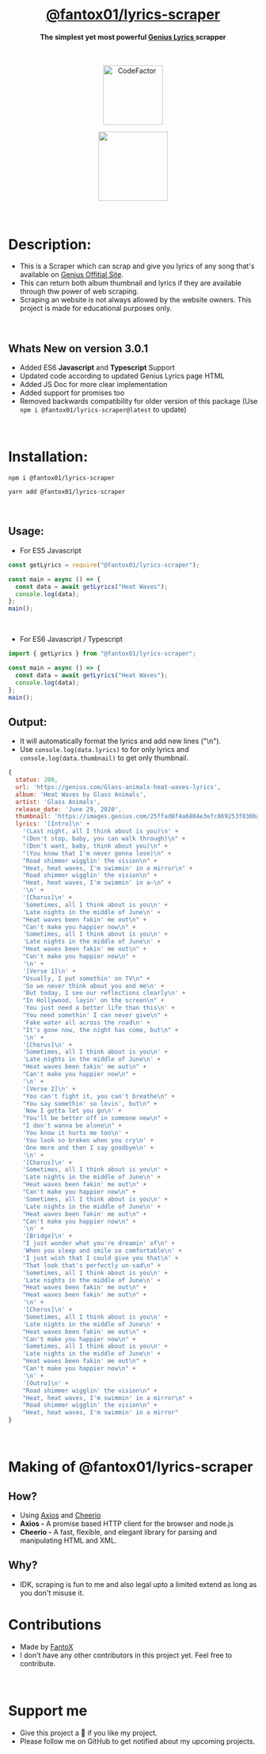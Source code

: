 <h1 align="center"> <a href="https://github.com/FantoX001/lyrics-scraper">@fantox01/lyrics-scraper </a>
</h1>

<h4 align="center"> The simplest yet most powerful <a href="https://genius.com/">Genius Lyrics </a> scrapper
</h4>

<br>
<p align="center">

<a href="https://www.codefactor.io/repository/github/fantox001/lyrics-scraper">
<img src="https://www.codefactor.io/repository/github/fantox001/lyrics-scraper/badge" alt="CodeFactor" width="120px" /></a>

</p>

<p align="center">
<a href="https://www.npmjs.com/package/@fantox01/lyrics-scraper">
    <img src="https://upload.wikimedia.org/wikipedia/commons/d/db/Npm-logo.svg" width="140px">
</a>
  
</p>

<br>

# Description:

- This is a Scraper which can scrap and give you lyrics of any song that's available on [Genius Offitial Site](https://genius.com/).
- This can return both album thumbnail and lyrics if they are available through thw power of web scraping.
- Scraping an website is not always allowed by the website owners. This project is made for educational purposes only.

<br>

## Whats New on version 3.0.1

- Added ES6 **Javascript** and **Typescript** Support
- Updated code according to updated Genius Lyrics page HTML
- Added JS Doc for more clear implementation
- Added support for promises too
- Removed backwards compatibility for older version of this package (Use `npm i @fantox01/lyrics-scraper@latest` to update)

<br>

# Installation:

```
npm i @fantox01/lyrics-scraper
```

```
yarn add @fantox01/lyrics-scraper
```

<br>

## Usage:

- For ES5 Javascript

```js
const getLyrics = require("@fantox01/lyrics-scraper");

const main = async () => {
  const data = await getLyrics("Heat Waves");
  console.log(data);
};
main();
```

<br>

- For ES6 Javascript / Typescript

```js
import { getLyrics } from "@fantox01/lyrics-scraper";

const main = async () => {
  const data = await getLyrics("Heat Waves");
  console.log(data);
};
main();
```

## Output:

- It will automatically format the lyrics and add new lines ("\n").
- Use `console.log(data.lyrics)` to for only lyrics and `console.log(data.thumbnail)` to get only thumbnail.

```js
{
  status: 200,
  url: 'https://genius.com/Glass-animals-heat-waves-lyrics',
  album: 'Heat Waves by Glass Animals',
  artist: 'Glass Animals',
  release_date: 'June 29, 2020',
  thumbnail: 'https://images.genius.com/25ffad8f4a6804e3efc869253f030baf.1000x1000x1.jpg',
  lyrics: '[Intro]\n' +
    '(Last night, all I think about is you)\n' +
    "(Don't stop, baby, you can walk through)\n" +
    "(Don't want, baby, think about you)\n" +
    "(You know that I'm never gonna lose)\n" +
    "Road shimmer wigglin' the vision\n" +
    "Heat, heat waves, I'm swimmin' in a mirror\n" +
    "Road shimmer wigglin' the vision\n" +
    "Heat, heat waves, I'm swimmin' in a—\n" +
    '\n' +
    '[Chorus]\n' +
    'Sometimes, all I think about is you\n' +
    'Late nights in the middle of June\n' +
    "Heat waves been fakin' me out\n" +
    "Can't make you happier now\n" +
    'Sometimes, all I think about is you\n' +
    'Late nights in the middle of June\n' +
    "Heat waves been fakin' me out\n" +
    "Can't make you happier now\n" +
    '\n' +
    '[Verse 1]\n' +
    "Usually, I put somethin' on TV\n" +
    'So we never think about you and me\n' +
    'But today, I see our reflections clearly\n' +
    "In Hollywood, layin' on the screen\n" +
    'You just need a better life than this\n' +
    "You need somethin' I can never give\n" +
    'Fake water all across the road\n' +
    "It's gone now, the night has come, but\n" +
    '\n' +
    '[Chorus]\n' +
    'Sometimes, all I think about is you\n' +
    'Late nights in the middle of June\n' +
    "Heat waves been fakin' me out\n" +
    "Can't make you happier now\n" +
    '\n' +
    '[Verse 2]\n' +
    "You can't fight it, you can't breathe\n" +
    "You say somethin' so lovin', but\n" +
    'Now I gotta let you go\n' +
    "You'll be better off in someone new\n" +
    "I don't wanna be alone\n" +
    'You know it hurts me too\n' +
    'You look so broken when you cry\n' +
    'One more and then I say goodbye\n' +
    '\n' +
    '[Chorus]\n' +
    'Sometimes, all I think about is you\n' +
    'Late nights in the middle of June\n' +
    "Heat waves been fakin' me out\n" +
    "Can't make you happier now\n" +
    'Sometimes, all I think about is you\n' +
    'Late nights in the middle of June\n' +
    "Heat waves been fakin' me out\n" +
    "Can't make you happier now\n" +
    '\n' +
    '[Bridge]\n' +
    "I just wonder what you're dreamin' of\n" +
    'When you sleep and smile so comfortable\n' +
    'I just wish that I could give you that\n' +
    "That look that's perfectly un-sad\n" +
    'Sometimes, all I think about is you\n' +
    'Late nights in the middle of June\n' +
    "Heat waves been fakin' me out\n" +
    "Heat waves been fakin' me out\n" +
    '\n' +
    '[Chorus]\n' +
    'Sometimes, all I think about is you\n' +
    'Late nights in the middle of June\n' +
    "Heat waves been fakin' me out\n" +
    "Can't make you happier now\n" +
    'Sometimes, all I think about is you\n' +
    'Late nights in the middle of June\n' +
    "Heat waves been fakin' me out\n" +
    "Can't make you happier now\n" +
    '\n' +
    '[Outro]\n' +
    "Road shimmer wigglin' the vision\n" +
    "Heat, heat waves, I'm swimmin' in a mirror\n" +
    "Road shimmer wigglin' the vision\n" +
    "Heat, heat waves, I'm swimmin' in a mirror"
}
```

<br>

# Making of @fantox01/lyrics-scraper

## How?

- Using [Axios](https://github.com/axios/axios) and [Cheerio](https://github.com/cheeriojs/cheerio)
- **Axios -** A promise based HTTP client for the browser and node.js
- **Cheerio -** A fast, flexible, and elegant library for parsing and manipulating HTML and XML.

## Why?

- IDK, scraping is fun to me and also legal upto a limited extend as long as you don't misuse it.
  <br />

# Contributions

- Made by [FantoX](https://github.com/FantoX001)
- I don't have any other contributors in this project yet. Feel free to contribute.

<br />

# Support me

- Give this project a 🌟 if you like my project.
- Please follow me on GitHub to get notified about my upcoming projects.

<br />
